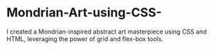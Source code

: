 # Mondrian-Art-using-CSS-

I created a Mondrian-inspired abstract art masterpiece using CSS and HTML, leveraging the power of grid and flex-box tools.  
